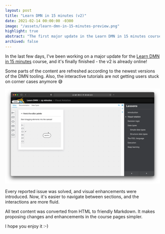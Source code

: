 ```yaml
---
layout: post
title: "Learn DMN in 15 minutes (v2)"
date: 2021-02-14 00:00:00 -0300
image: "/assets/learn-dmn-in-15-minutes-preview.png"
highlight: true
abstract: "The first major update in the Learn DMN in 15 minutes course it's finished and online!<br/>"
archived: false
---
```


In the last few days, I've been working on a major update for the [Learn DMN in 15 minutes](https://learn-dmn-in-15-minutes.com) course, and it's finally finished - the v2 is already online!

Some parts of the content are refreshed according to the newest versions of the DMN tooling. Also, the interactive tutorials are not getting users stuck on corner cases anymore 😅

[![learn-dmn-in-15-minutes.com enhancement screenshot](/assets/learn-dmn-in-15-minutes.png "learn-dmn-in-15-minutes.com enhancement screenshot")](/assets/learn-dmn-in-15-minutes.png)

Every reported issue was solved, and visual enhancements were introduced. Now, it's easier to navigate between sections, and the interactions are more fluid.

All text content was converted from HTML to friendly Markdown. It makes proposing changes and enhancements in the course pages simpler.

I hope you enjoy it :-)
